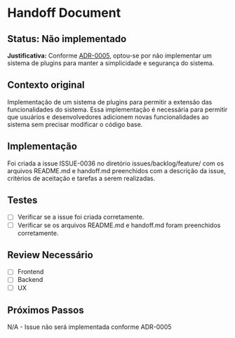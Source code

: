 # Handoff Document

## Status: Não implementado

**Justificativa:** 
Conforme [ADR-0005](/docs/adr/ADR-0005-Nao-utilizar-sistema-de-plugins.md), optou-se por não implementar um sistema de plugins para manter a simplicidade e segurança do sistema.

## Contexto original

Implementação de um sistema de plugins para permitir a extensão das funcionalidades do sistema. Essa implementação é necessária para permitir que usuários e desenvolvedores adicionem novas funcionalidades ao sistema sem precisar modificar o código base.

## Implementação

Foi criada a issue ISSUE-0036 no diretório issues/backlog/feature/ com os arquivos README.md e handoff.md preenchidos com a descrição da issue, critérios de aceitação e tarefas a serem realizadas.

## Testes

- [ ] Verificar se a issue foi criada corretamente.
- [ ] Verificar se os arquivos README.md e handoff.md foram preenchidos corretamente.

## Review Necessário

- [ ] Frontend
- [ ] Backend
- [ ] UX

## Próximos Passos

N/A - Issue não será implementada conforme ADR-0005
